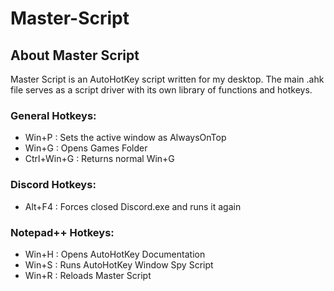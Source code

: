 # Master-Script
## About Master Script
Master Script is an AutoHotKey script written for my desktop.
The main .ahk file serves as a script driver with its own library of functions and hotkeys.

### General Hotkeys:
  * Win+P : Sets the active window as AlwaysOnTop
  * Win+G : Opens Games Folder
  * Ctrl+Win+G :  Returns normal Win+G
### Discord Hotkeys:
  * Alt+F4 : Forces closed Discord.exe and runs it again
### Notepad++ Hotkeys:
  * Win+H : Opens AutoHotKey Documentation
  * Win+S : Runs AutoHotKey Window Spy Script
  * Win+R : Reloads Master Script
